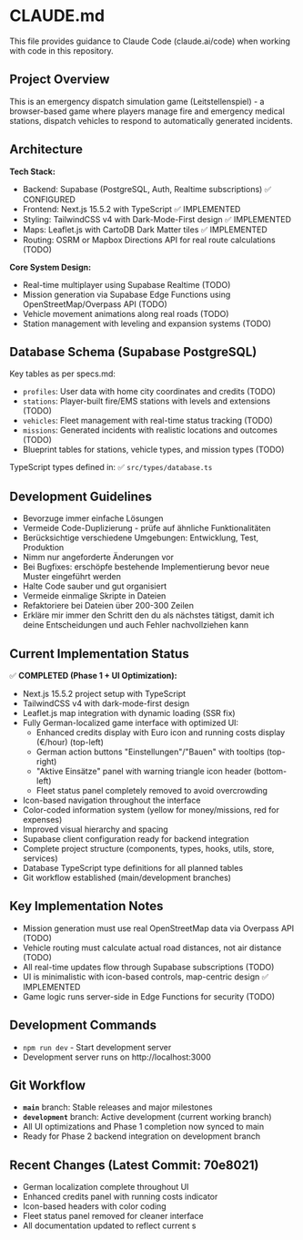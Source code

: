 # CLAUDE.md

This file provides guidance to Claude Code (claude.ai/code) when working with code in this repository.

## Project Overview

This is an emergency dispatch simulation game (Leitstellenspiel) - a browser-based game where players manage fire and emergency medical stations, dispatch vehicles to respond to automatically generated incidents.

## Architecture

**Tech Stack:**

- Backend: Supabase (PostgreSQL, Auth, Realtime subscriptions) ✅ CONFIGURED
- Frontend: Next.js 15.5.2 with TypeScript ✅ IMPLEMENTED
- Styling: TailwindCSS v4 with Dark-Mode-First design ✅ IMPLEMENTED
- Maps: Leaflet.js with CartoDB Dark Matter tiles ✅ IMPLEMENTED
- Routing: OSRM or Mapbox Directions API for real route calculations (TODO)

**Core System Design:**

- Real-time multiplayer using Supabase Realtime (TODO)
- Mission generation via Supabase Edge Functions using OpenStreetMap/Overpass API (TODO)
- Vehicle movement animations along real roads (TODO)
- Station management with leveling and expansion systems (TODO)

## Database Schema (Supabase PostgreSQL)

Key tables as per specs.md:

- `profiles`: User data with home city coordinates and credits (TODO)
- `stations`: Player-built fire/EMS stations with levels and extensions (TODO)
- `vehicles`: Fleet management with real-time status tracking (TODO)
- `missions`: Generated incidents with realistic locations and outcomes (TODO)
- Blueprint tables for stations, vehicle types, and mission types (TODO)

TypeScript types defined in: ✅ `src/types/database.ts`

## Development Guidelines

- Bevorzuge immer einfache Lösungen
- Vermeide Code-Duplizierung - prüfe auf ähnliche Funktionalitäten
- Berücksichtige verschiedene Umgebungen: Entwicklung, Test, Produktion
- Nimm nur angeforderte Änderungen vor
- Bei Bugfixes: erschöpfe bestehende Implementierung bevor neue Muster eingeführt werden
- Halte Code sauber und gut organisiert
- Vermeide einmalige Skripte in Dateien
- Refaktoriere bei Dateien über 200-300 Zeilen
- Erkläre mir immer den Schritt den du als nächstes tätigst, damit ich deine Entscheidungen und auch Fehler nachvollziehen kann

## Current Implementation Status

✅ **COMPLETED (Phase 1 + UI Optimization):**

- Next.js 15.5.2 project setup with TypeScript
- TailwindCSS v4 with dark-mode-first design
- Leaflet.js map integration with dynamic loading (SSR fix)
- Fully German-localized game interface with optimized UI:
  - Enhanced credits display with Euro icon and running costs display (€/hour) (top-left)
  - German action buttons "Einstellungen"/"Bauen" with tooltips (top-right)
  - "Aktive Einsätze" panel with warning triangle icon header (bottom-left)
  - Fleet status panel completely removed to avoid overcrowding
- Icon-based navigation throughout the interface
- Color-coded information system (yellow for money/missions, red for expenses)
- Improved visual hierarchy and spacing
- Supabase client configuration ready for backend integration
- Complete project structure (components, types, hooks, utils, store, services)
- Database TypeScript type definitions for all planned tables
- Git workflow established (main/development branches)

## Key Implementation Notes

- Mission generation must use real OpenStreetMap data via Overpass API (TODO)
- Vehicle routing must calculate actual road distances, not air distance (TODO)
- All real-time updates flow through Supabase subscriptions (TODO)
- UI is minimalistic with icon-based controls, map-centric design ✅ IMPLEMENTED
- Game logic runs server-side in Edge Functions for security (TODO)

## Development Commands

- `npm run dev` - Start development server
- Development server runs on http://localhost:3000

## Git Workflow

- **`main`** branch: Stable releases and major milestones
- **`development`** branch: Active development (current working branch)
- All UI optimizations and Phase 1 completion now synced to main
- Ready for Phase 2 backend integration on development branch

## Recent Changes (Latest Commit: 70e8021)

- German localization complete throughout UI
- Enhanced credits panel with running costs indicator
- Icon-based headers with color coding
- Fleet status panel removed for cleaner interface
- All documentation updated to reflect current s
